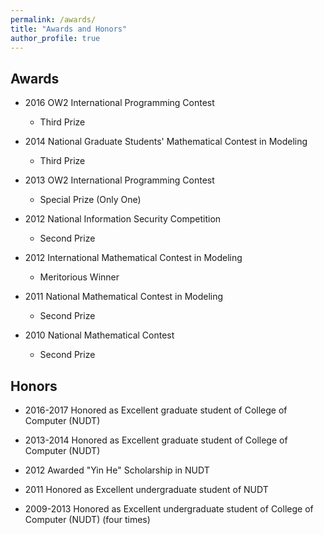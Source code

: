 ```yaml
---
permalink: /awards/
title: "Awards and Honors"
author_profile: true
---
```


## Awards
* 2016 OW2 International Programming Contest
	* Third Prize

* 2014 National Graduate Students' Mathematical Contest in Modeling
	* Third Prize

* 2013 OW2 International Programming Contest
	* Special Prize (Only One)

* 2012 National Information Security Competition
	* Second Prize

* 2012 International Mathematical Contest in Modeling
	* Meritorious Winner

* 2011 National Mathematical Contest in Modeling
	* Second Prize

* 2010 National Mathematical Contest
	* Second Prize

## Honors
* 2016-2017 Honored as Excellent graduate student of College of Computer (NUDT)

* 2013-2014 Honored as Excellent graduate student of College of Computer (NUDT)

* 2012 Awarded "Yin He" Scholarship in NUDT

* 2011 Honored as Excellent undergraduate student of NUDT

* 2009-2013 Honored as Excellent undergraduate student of College of Computer (NUDT) (four times)
